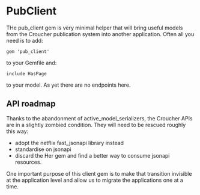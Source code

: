 # PubClient

THe pub_client gem is very minimal helper that will bring useful models from the Croucher publication system into another application.
Often all you need is to add:

    gem 'pub_client'

to your Gemfile and:

    include HasPage

to your model. As yet there are no endpoints here.


## API roadmap

Thanks to the abandonment of active_model_serializers, the Croucher APIs are in a slightly zombied condition. They will need to be rescued roughly this way:

* adopt the netflix fast_jsonapi library instead
* standardise on jsonapi
* discard the Her gem and find a better way to consume jsonapi resources.

One important purpose of this client gem is to make that transition invisible at the application level and allow us to migrate the applications one at a time.